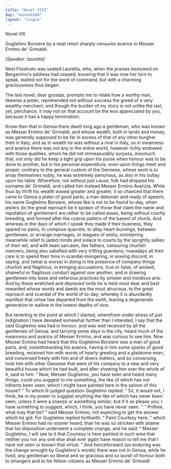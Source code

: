 ```yaml
---
title: "Novel VIII"
day: "ennov0108"
layout: "single"
---
```

<html>
 <head>
 </head>
 <body>
  <div id="nov0108" type="novella" who="lauretta">
   <head>
    Novel VIII
   </head>
   <argument>
    <p>
     <milestone id="p01080001"/>
     Guglielmo Borsiere by a neat retort sharply censures
 avarice in Messer Ermino de' Grimaldi.
    </p>
   </argument>
   <p>
    <i>
     [Speaker: lauretta]
    </i>
   </p>
   <div3 type="commentary" who="author">
    <p>
     <milestone id="p01080002"/>
     <!--(sc)-->
     Next
     <!--(/sc)-->
     Filostrato was seated Lauretta, who, when the praises
 bestowed on Bergamino's address had ceased, knowing that it was
 now her turn to speak, waited not for the word of command, but
 with a charming graciousness thus began:
    </p>
   </div3>
   <div3 type="commentary" who="lauretta">
    <p>
     <milestone id="p01080003"/>
     The last novel, dear gossips, prompts me to relate how a worthy
 man, likewise a jester, reprehended not without success the greed
 of a very wealthy merchant; and though the burden of my story
 is not unlike the last, yet, perchance, it may not on that account
 be the less appreciated by you, because it has a happy termination.
    </p>
   </div3>
   <p>
    <milestone id="p01080004"/>
    Know then that in Genoa there dwelt long ago a gentleman,
 who was known as Messer Ermino de' Grimaldi, and whose wealth,
 both in lands and money, was generally supposed to be far in excess
 of that of any other burgher then in Italy;
    <milestone id="p01080005"/>
    and as in wealth he was
 without a rival in Italy, so in meanness and avarice there was not
 any in the entire world, however richly endowed with those qualities,
 whom he did not immeasurably surpass, insomuch that, not only
 did he keep a tight grip upon his purse when honour was to be done
 to another, but in his personal expenditure, even upon things meet
 and proper, contrary to the general custom of the Genoese, whose
 wont is to array themselves nobly, he was extremely penurious, as
 also in his outlay upon his table.
    <milestone id="p01080006"/>
    Wherefore, not without just cause,
 folk had dropped his surname de' Grimaldi, and called him instead
 Messer Ermino Avarizia.
    <milestone id="p01080007"/>
    While thus by thrift his wealth waxed
 greater and greater, it so chanced that there came to Genoa a jester
 of good parts, a man debonair and ready of speech, his name
 Guglielmo Borsiere, whose like is not to be found to-day, when
    <pb n="57"/>
    jesters (to the great reproach be it spoken of those that claim the
 name and reputation of gentlemen) are rather to be called asses,
 being without courtly breeding, and formed after the coarse pattern
 of the basest of churls.
    <milestone id="p01080008"/>
    And whereas in the days of which I speak
 they made it their business, they spared no pains, to compose quarrels,
 to allay heart-burnings, between gentlemen, or arrange marriages, or
 leagues of amity, ministering meanwhile relief to jaded minds and
 solace to courts by the sprightly sallies of their wit, and with keen
 sarcasm, like fathers, censuring churlish manners, being also satisfied
 with very trifling guerdons;
    <milestone id="p01080009"/>
    nowadays all their care is to spend their
 time in scandal-mongering, in sowing discord, in saying, and (what
 is worse) in doing in the presence of company things churlish and
 flagitious, in bringing accusations, true or false, of wicked, shameful
 or flagitious conduct against one another; and in drawing gentlemen
 into base and nefarious practices by sinister and insidious arts.
    <milestone id="p01080010"/>
    And
 by these wretched and depraved lords he is held most dear and best
 rewarded whose words and deeds are the most atrocious, to the
 great reproach and scandal of the world of to-day; whereby it is
 abundantly manifest that virtue has departed from the earth, leaving
 a degenerate generation to wallow in the lowest depths of vice.
   </p>
   <p>
    <milestone id="p01080011"/>
    But reverting to the point at which I started, wherefrom under
 stress of just indignation I have deviated somewhat further than I
 intended, I say that the said Guglielmo was had in honour, and was
 well received by all the gentlemen of Genoa; and tarrying some
 days in the city, heard much of the meanness and avarice of Messer
 Ermino, and was curious to see him.
    <milestone id="p01080012"/>
    Now Messer Ermino had
 heard that this Guglielmo Borsiere was a man of good parts, and,
 notwithstanding his avarice, having in him some sparks of good
 breeding, received him with words of hearty greeting and a gladsome
 mien, and conversed freely with him and of divers matters, and so
 conversing, took him with other Genoese that were of his company
 to a new and very beautiful house which he had built,
    <milestone id="p01080013"/>
    and after
 shewing him over the whole of it, said to him:
    <q direct="unspecified">
     Now, Messer
 Guglielmo, you have seen and heard many things; could you suggest
 to me something, the like of which has not hitherto been seen,
 which I might have painted here in the saloon of this house?
    </q>
    <milestone id="p01080014"/>
    To
 which ill-judged question Guglielmo replied:
    <q direct="unspecified">
     Sir, it would not, I
 think, be in my power to suggest anything the like of which has
     <pb n="58"/>
     never been seen, unless it were a sneeze or something similar; but
 if it so please you, I have something to suggest, which, I think, you
 have never seen.
    </q>
    <milestone id="p01080015"/>
    <q direct="unspecified">
     Prithee, what may that be?
    </q>
    said Messer
 Ermino, not expecting to get the answer which he got.
    <milestone id="p01080016"/>
    For
 Guglielmo replied forthwith:
    <q direct="unspecified">
     Paint Courtesy here;
    </q>
    <milestone id="p01080017"/>
    which Messer
 Ermino had no sooner heard, than he was so stricken with shame
 that his disposition underwent a complete change, and he said:
    <q direct="unspecified">
     Messer Guglielmo, I will see to it that Courtesy is here painted
 in such wise that neither you nor any one else shall ever again have
 reason to tell me that I have not seen or known that virtue.
    </q>
    <milestone id="p01080018"/>
    And
 henceforward (so enduring was the change wrought by Guglielmo's
 words) there was not in Genoa, while he lived, any gentleman so
 liberal and so gracious and so lavish of honour both to strangers and
 to his fellow-citizens as Messer Ermino de' Grimaldi
   </p>
  </div>
 </body>
</html>
